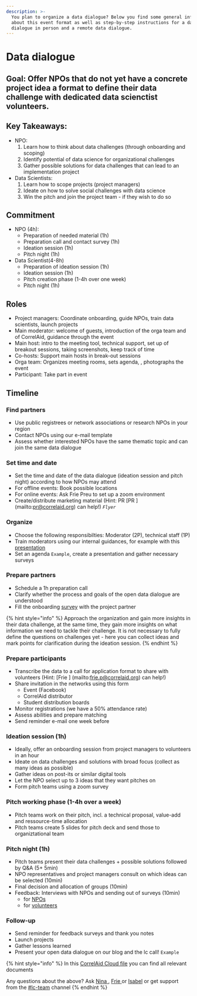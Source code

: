```yaml
---
description: >-
  You plan to organize a data dialogue? Below you find some general information
  about this event format as well as step-by-step instructions for a data
  dialogue in person and a remote data dialogue.
---
```


# Data dialogue
## Goal: Offer NPOs that do not yet have a concrete project idea a format to define their data challenge with dedicated data scienctist volunteers.

## Key Takeaways:
* NPO: 
  1) Learn how to think about data challenges (through onboarding and scoping)
  2) Identify potential of data science for organizational challenges
  3) Gather possible solutions for data challenges that can lead to an implementation project
* Data Scientists:
  1) Learn how to scope projects (project managers)
  2) Ideate on how to solve social challenges with data science
  3) Win the pitch and join the project team - if they wish to do so

## Commitment
* NPO (4h):
  * Preparation of needed material (1h)
  * Preparation call and contact survey (1h)
  * Ideation session (1h)
  * Pitch night (1h)
* Data Scientist(4-8h)
  * Preparation of ideation session (1h)
  * Ideation session (1h)
  * Pitch creation phase (1-4h over one week)
  * Pitch night (1h)
  
## Roles
* Project managers: Coordinate onboarding, guide NPOs, train data scientists, launch projects
* Main moderator: welcome of guests, introduction of the orga team and of CorrelAid, guidance through the event
* Main host: intro to the meeting tool, technical support, set up of breakout sessions, taking screenshots, keep track of time
* Co-hosts: Support main hosts in break-out sessions
* Orga team: Organizes meeting rooms, sets agenda, , photographs the event
* Participant: Take part in event

## Timeline
### Find partners
* Use public registrees or network associations or research NPOs in your region
* Contact NPOs using our e-mail template
* Assess whether interested NPOs have the same thematic topic and can join the same data dialogue

### Set time and date
* Set the time and date of the data dialogue (ideation session and pitch night) according to how NPOs may attend
* For offline events: Book possible locations
* For online events: Ask Frie Preu to set up a zoom environment
* Create/distribute marketing material (Hint: PR [PR ] (mailto:pr@correlaid.org) can help!) _`Flyer`_

### Organize
* Choose the following responsibilties: Moderator (2P), technical staff (1P)
* Train moderators using our internal guidances, for example with this [presentation](https://docs.google.com/presentation/d/1fM22bP0fVcKn98R4zB2Z8hhWup6XscoIJ-9L5i-bkBM/edit#slide=id.g884d5274fc_0_68)
* Set an agenda `Example`, create a presentation and gather necessary surveys

### Prepare partners
* Schedule a 1h preparation call
* Clarify whether the process and goals of the open data dialogue are understood
* Fill the onboarding [survey](https://www.surveymonkey.de/r/datenreifegrad) with the project partner 

{% hint style="info" %}
Approach the organization and gain more insights in their data challenge, at the same time, they gain more insights on what information we need to tackle their challenge. It is not necessary to fully define the questions on challenges yet - here you can collect ideas and mark points for clarification during the ideation session.
{% endhint %}

### Prepare participants
* Transcribe the data to a call for application format to share with volunteers (Hint: [Frie ] (mailto:frie.p@correlaid.org) can help!)
* Share invitation in the networks using this form
  * Event \(Facebook\)
  * CorrelAid distributor
  * Student distribution boards
* Monitor registrations (we have a 50% attendance rate)
* Assess abilities and prepare matching
* Send reminder e-mail one week before

### Ideation session (1h)
* Ideally, offer an onboarding session from project managers to volunteers in an hour
* Ideate on data challenges and solutions with broad focus (collect as many ideas as possible)
* Gather ideas on post-its or similar digital tools
* Let the NPO select up to 3 ideas that they want pitches on
* Form pitch teams using a zoom survey

### Pitch working phase (1-4h over a week)
* Pitch teams work on their pitch, incl. a technical proposal, value-add and ressource-time allocation
* Pitch teams create 5 slides for pitch deck and send those to organiztational team

### Pitch night (1h)
* Pitch teams present their data challenges + possible solutions followed by Q&A (5+ 5min)
* NPO representatives and project managers consult on which ideas can be selected (10min)
* Final decision and allocation of groups (10min)
* Feedback: Interviews with NPOs and sending out of surveys (10min)
  * for [NPOs ](https://www.surveymonkey.de/r/correlaideventextern)
  * for [volunteers](https://www.surveymonkey.de/r/correlaideventintern)
  
### Follow-up
* Send reminder for feedback surveys and thank you notes
* Launch projects 
* Gather lessons learned
* Present your open data dialogue on our blog and the lc call! `Example`


{% hint style="info" %}
In this [CorrelAid Cloud file](https://correlcloud.org/index.php/s/6ApdEk3aiKiKqFM) you can find all relevant documents

Any questions about the above? Ask [Nina ](mailto:nina.h@correlaid.org), [Frie ](mailto:frie.p@correlaid.org)or [Isabel](mailto:isabel.w@correlaid.org) or get support from the [\#lc-team](https://correlaid.slack.com/archives/C7MR1UREE) channel
{% endhint %}

